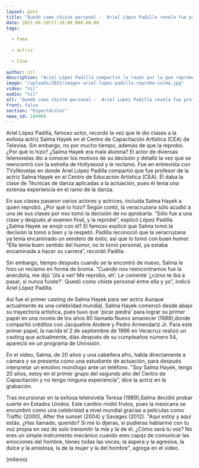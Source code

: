 ```yaml
---
layout: post
title: "Quedó como chiste personal -  Ariel López Padilla revela fue profesor de Salma Hayek y la reprobó"
date: 2021-06-10T17:28:00.000-06:00
tags:
  
  - Fama
  
  - actriz
  
  - Cine
  
author: nil
description: "Ariel López Padilla compartió la razón por la que reprobó a Salma Hayek de su clase en el CEA y la vez que la veracruzana le hizo un 'reclamo'. ¿Era mala alumna? "
image: "/uploads/2021/images-ariel-lopez-padilla-reprobo-salma.jpg"
video: "nil"
audio: "nil"
alt: "Quedó como chiste personal -  Ariel López Padilla revela fue profesor de Salma Hayek y la reprobó"
front: false
section: "Espectáculos"
news_id: 184969
---
```


Ariel López Padilla, famoso actor, recordó la vez que le dio clases a la exitosa actriz Salma Hayek en el Centro de Capacitación Artística (CEA) de Televisa. Sin embargo, no por mucho tiempo, además de que la reprobó. ¿Por qué lo hizo? ¿Salma Hayek era mala alumna? El actor de diversas telenovelas dio a conocer los motivos de su decisión y detalló la vez que se reencontró con la estrella de Hollywood y le reclamó. Fue en entrevista con TVyNovelas en donde Ariel López Padilla compartió que fue profesor de la actriz Salma Hayek en el Centro de Educación Artística (CEA). Él daba la clase de Técnicas de danza aplicadas a la actuación, pues él tenía una extensa experiencia en el ramo de la danza. 

En sus clases pasaron varios actores y actrices, incluida Salma Hayek a quien reprobó. ¿Por qué lo hizo? Según contó, la veracruzana sólo acudió a una de sus clases por eso tomó la decisión de no aprobarla. “Sólo fue a una clase y después al examen final, y la reprobé”, explicó López Padilla. ¿Salma Hayek se enojó con él? El famoso explicó que Salma tomó la decisión la tomó a bien y la respetó. Padilla reconoció que la veracruzana ya tenía encaminado un sendero de éxito, así que lo tomó con buen humor. “Ella tenía buen sentido del humor, no lo tomó personal, ya estaba encaminada a hacer su carrera”, recordó Padilla. 

Sin embargo, tiempo después cuando se la encontró de nuevo, Salma le hizo un reclamo en forma de broma. “Cuando nos reencontramos fue la anécdota, me dijo ‘¡Va a ver! Me reprobó, eh’. Le comenté ‘¿cómo te iba a pasar, si nunca fuiste?’. Quedó como chiste personal entre ella y yo”, indicó Ariel López Padilla. 

Así fue el primer casting de Salma Hayek para ser actriz Aunque actualmente es una celebridad mundial, Salma Hayek comenzó desde abajo su trayectoria artística, pues tuvo que 'picar piedra' para lograr su primer papel en una novela de los años 80 llamada Nuevo amanecer (1988),donde compartió créditos con Jacqueline Andere y Pedro Armendariz Jr.  Para este primer papel, la nacida el 2 de septiembre de 1966 en Veracruz realizó un casting que actualmente, días después de su cumpleaños número 54, apareció en un programa de Univisión.  

En el video, Salma, de 20 años y una cabellera afro, habla directamente a cámara y se presenta como una estudiante de actuación, para después interpretar un emotivo monólogo ante un teléfono.   "Soy Salma Hayek, tengo 20 años, estoy en el primer grupo del segundo año del Centro de Capacitación y no tengo ninguna experiencia", dice la actriz en la grabación.  

Tras incursionar en la exitosa telenovela Teresa (1989),Salma decidió probar suerte en Estados Unidos. Este cambio rindió frutos, pues la mexicana se encumbró como una celebridad a nivel mundial gracias a películas como Traffic (2000), After the sunset (2004)​ y Savages (2012).  "Aquí estoy y aquí estás. ¿Has llamado, querido? Si me lo dijeras, si pudieras hablarme con tu voz propia en vez de solo transmitir la mía y la de él. ¿Cómo será tu voz? No eres un simple instrumento mecánico cuando eres capaz de comunicar las emociones del hombre, tienes todas las voces; la áspera y la agresiva, la dulce y la amistosa, la de la mujer y la del hombre", agrega en el video.  

(milenio)